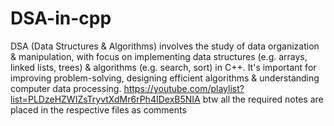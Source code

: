 # DSA-in-cpp
DSA (Data Structures &amp; Algorithms) involves the study of data organization &amp; manipulation, with focus on implementing data structures (e.g. arrays, linked lists, trees) &amp; algorithms (e.g. search, sort) in C++. It's important for improving problem-solving, designing efficient algorithms &amp; understanding computer data processing.
https://youtube.com/playlist?list=PLDzeHZWIZsTryvtXdMr6rPh4IDexB5NIA
btw all the required notes are placed in the respective files as comments
